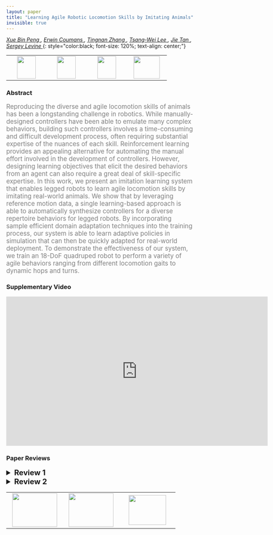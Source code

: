 ```yaml
---
layout: paper
title: "Learning Agile Robotic Locomotion Skills by Imitating Animals"
invisible: true
---
```

*[Xue Bin Peng ](https://xbpeng.github.io/),  [Erwin Coumans ](https://twitter.com/erwincoumans),  [Tingnan Zhang  ](http://N/A),  [Tsang-Wei Lee ](http://N/A),  [Jie Tan ](http://www.jie-tan.net/),  [Sergey Levine ](https://people.eecs.berkeley.edu/~svlevine/)*
{: style="color:black; font-size: 120%; text-align: center;"}

<table width="40%"> <tr>
<td style="width: 20%; text-align: center;"><a href="http://www.roboticsproceedings.org/rss16/p064.pdf"><img src="{{ site.baseurl }}/images/paper_link.png"
width = "50"  height = "60"/> </a> </td>

<td style="width: 20%; text-align: center;"><a href="https://xbpeng.github.io/projects/Robotic_Imitation/index.html"><img src="{{ site.baseurl }}/images/website_link.png"
width = "50"  height = "60"/> </a> </td>

<td style="width: 20%; text-align: center;"><a href="https://github.com/google-research/motion_imitation"><img src="{{ site.baseurl }}/images/software_link.png"
width = "50"  height = "60"/> </a> </td>

<td style="width: 20%; text-align: center;"><a href="nan"><img src="{{ site.baseurl }}/images/pheedloop_link.png"
width = "70"  height = "60"/> </a> </td>

</tr></table>

### Abstract
<html><p style="color:gray; font-size: 120%; text-align: justified;">
Reproducing the diverse and agile locomotion skills of animals has been a longstanding challenge in robotics. While manually-designed controllers have been able to emulate many complex behaviors, building such controllers involves a time-consuming and difficult development process, often requiring substantial  expertise of the nuances of each skill. Reinforcement learning provides an appealing alternative for automating the manual effort involved in the development of controllers. However, designing learning objectives that elicit the desired behaviors from an agent can also require a great deal of skill-specific expertise. In this work, we present an imitation learning system that enables legged robots to learn agile locomotion skills by imitating real-world animals. We show that by leveraging reference motion data, a single learning-based approach is able to automatically synthesize controllers for a diverse repertoire behaviors for legged robots. By incorporating sample efficient domain adaptation techniques into the training process, our system is able to learn adaptive policies in simulation that can then be quickly adapted for real-world deployment. To demonstrate the effectiveness of our system, we train an 18-DoF quadruped robot to perform a variety of agile behaviors ranging from different locomotion gaits to dynamic hops and turns.
</p></html>

### Supplementary Video
<iframe width="700" height="400" src="https://www.youtube.com/embed/lKYh6uuCwRY " frameborder="0" allow="accelerometer; autoplay; encrypted-media; gyroscope; picture-in-picture" allowfullscreen></iframe>

### Paper Reviews
<details><summary style="font-size:20px;"><b> Review 1</b></summary>
<p style="color:gray; font-size: 120%; text-align: justified;">
The paper presents a comprehensive study on mapping mocap animal gaits onto the Laikago robot.  A technical contribution is a modification to [Yu-Liu-Turk-ICLR-2019], by adding an information bottleneck (IB), via a stochastic encoder. The aim of this is to prevent potential overfitting that could result in the learned policy being brittle in ways that are not necessarily observed during the adaptation process. The adaptation algorithm itself is also slightly different.The paper represents a thorough study of the possibilities of leveraging imitation learning for quadruped robots. The results will be of broad interest to the community and will inspire future work.Understanding when and why adaptation is necessary would be interesting to speculate on, e.g., [Hwangbo 2019] do not do adaptation, excluding the learned motor dynamics.The only critique I have is that the "overfitting" problem that the information bottleneck aims to address could be better documented.  Currently it seems fairly minimal, e.g., in Fig 10, the beta=10^-3 curve on general really does almost as well  beta=10^-4 curve.  Consider adding a further large value of beta to these plots, to better document the problems of overfitting. Maybe I missed it, but it would be interesting to know how beneficial it would be to adapt across the ensemble of skills, as opposed to the individual skills.  Perhaps with the ensemble of skills, the information-bottleneck "regularization" may not be needed, given that it would be more difficult to overfit in some particularly way. I'm also curious as to how similar the final parameter estimates are for the different skills. I.e., how skill-specific are the adaptations?suggestionsThe paper is specific quadruped robots, so including "quadruped" in the titlewould be more precise and help to make it findable for others working on quadrupeds.Abstract:  could shorten this?The first four sentences are all about the context; reduce?Only in sentence 5 do we get to: "In this work, we present ..."which would be fine as the starting sentence for an abstract.Excellent and comprehensive review of the related work.use of a low-pass filter to smooth motions:Suggest to provide the details and the time constant for the low-pass filter.E.g., for basic smoothing, s_t = alpha*x_t + (1-alpha)*s_{t-1},provide either alpha or tau, where tau = dT/alpha, where dT is the sampling rate.Algo 1, Line 9:  as explained in the text, the argmax is not what is actually used,so perhaps reflect this in the algo description.Fig 5:  The fair presentation of the results is greatly appreciated.Fig 10: This is an important ablation/set-of-tests to seeFig 5, Fig 7:  I don't understand what the "Adaptive (Before)" results refer to.Presumably it is with parameters corresponding to the middle of their ranges as given in Table 1?  Maybe I missed this in the text.How difficult is it for Laikago to do a pace? It's wide body would seem to preclude 
</p> </details>

<details><summary style="font-size:20px;"><b> Review 2</b></summary>
<p style="color:gray; font-size: 120%; text-align: justified;">
This is a well-written paper, and it was a pleasure to read it. I think the value of this work is that it builds up an end-to-end framework and has demonstrated a number of very agile movements trained from animation data on a quadruped robot. The system as a whole is new, though some of the components are not very novel, such as that the motion retargeting is pretty standard, and that the training of control policies using RL largely repeats existing works.The domain adaptation is based on the algorithm of [65,67], with a key change to enforce an information bottleneck during training. While the ablation study on the IB is convincing, I wonder how the IB compares to directly reducing the dimensionality of the latent space. In addition, the dimension of the latent space is not provided in the paper. Is it the same for all the motions?The supplementary video includes a failure case which is not a real failure in my opinion, because the real robot can follow the simulation well. I actually curious about in what case the sim-to-real transfer will fail. It would be appreciated to have an example in the paper. 
</p> </details>

<table width="100%"><tr><td style="width: 30%; text-align: center;"><a href="{{ site.baseurl }}/program/papers/63"> <img src="{{ site.baseurl }}/images/previous_icon.png" width = "120"  height = "90"/> </a> </td>

<td style="width: 30%; text-align: center;"><a href="{{ site.baseurl }}/program/papers"> <img src="{{ site.baseurl }}/images/overview_icon.png" width = "120"  height = "90"/> </a> </td> 

<td style="width: 30%; text-align: center;"><a href="{{ site.baseurl }}/program/papers/65"> <img src="{{ site.baseurl }}/images/next_icon.png" width = "100"  height = "80"/> </a> </td> 

</tr></table>

